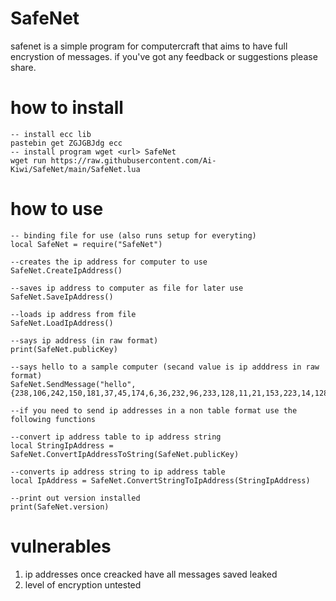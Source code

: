 # SafeNet
safenet is a simple program for computercraft that aims to have full encrystion of messages. if you've got any feedback or suggestions please share.

# how to install
```
-- install ecc lib
pastebin get ZGJGBJdg ecc
-- install program wget <url> SafeNet
wget run https://raw.githubusercontent.com/Ai-Kiwi/SafeNet/main/SafeNet.lua
```

# how to use
```
-- binding file for use (also runs setup for everyting)
local SafeNet = require("SafeNet")

--creates the ip address for computer to use
SafeNet.CreateIpAddress()

--saves ip address to computer as file for later use
SafeNet.SaveIpAddress()

--loads ip address from file
SafeNet.LoadIpAddress()

--says ip address (in raw format)
print(SafeNet.publicKey)

--says hello to a sample computer (secand value is ip adddress in raw format)
SafeNet.SendMessage("hello",{238,106,242,150,181,37,45,174,6,36,232,96,233,128,11,21,153,223,14,128,164,1,})

--if you need to send ip addresses in a non table format use the following functions

--convert ip address table to ip address string
local StringIpAddress = SafeNet.ConvertIpAddressToString(SafeNet.publicKey)

--converts ip address string to ip address table
local IpAddress = SafeNet.ConvertStringToIpAddress(StringIpAddress)

--print out version installed
print(SafeNet.version)
```

# vulnerables
 1. ip addresses once creacked have all messages saved leaked
 2. level of encryption untested
